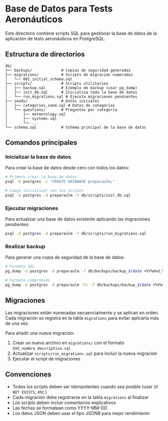 # Base de Datos para Tests Aeronáuticos

Este directorio contiene scripts SQL para gestionar la base de datos de la aplicación de tests aeronáuticos en PostgreSQL.

## Estructura de directorios

```
db/
├── backups/             # Copias de seguridad generadas
├── migrations/          # Scripts de migración numerados
│   └── 001_initial_schema.sql
├── scripts/             # Scripts utilitarios
│   ├── backup.sql       # Ejemplo de backup (usar pg_dump)
│   ├── init_db.sql      # Inicializa toda la base de datos
│   └── run_migrations.sql # Ejecuta migraciones pendientes
├── seeds/               # Datos iniciales
│   ├── categories_seed.sql # Datos de categorías
│   └── questions/       # Preguntas por categoría
│       ├── meteorology.sql
│       ├── systems.sql
│       └── ...
└── schema.sql           # Schema principal de la base de datos
```

## Comandos principales

### Inicializar la base de datos

Para crear la base de datos desde cero con todos los datos:

```bash
# Primero crear la base de datos
psql -U postgres -c "CREATE DATABASE preparaulm;"

# Luego inicializar con los scripts
psql -U postgres -d preparaulm -f db/scripts/init_db.sql
```

### Ejecutar migraciones

Para actualizar una base de datos existente aplicando las migraciones pendientes:

```bash
psql -U postgres -d preparaulm -f db/scripts/run_migrations.sql
```

### Realizar backup

Para generar una copia de seguridad de la base de datos:

```bash
# Formato SQL
pg_dump -U postgres -d preparaulm -f db/backups/backup_$(date +%Y%m%d_%H%M%S).sql

# Formato comprimido
pg_dump -U postgres -d preparaulm -Fc -f db/backups/backup_$(date +%Y%m%d_%H%M%S).dump
```

## Migraciones

Las migraciones están numeradas secuencialmente y se aplican en orden. Cada migración se registra en la tabla `migrations` para evitar aplicarla más de una vez.

Para añadir una nueva migración:

1. Crear un nuevo archivo en `migrations/` con el formato `XXX_nombre_descriptivo.sql`
2. Actualizar `scripts/run_migrations.sql` para incluir la nueva migración
3. Ejecutar el script de migraciones

## Convenciones

- Todos los scripts deben ser idempotentes cuando sea posible (usar `IF NOT EXISTS`, etc.)
- Cada migración debe registrarse en la tabla `migrations` al finalizar
- Los scripts deben incluir comentarios explicativos
- Las fechas se formatean como YYYY-MM-DD
- Los datos JSON deben usar el tipo JSONB para mejor rendimiento 